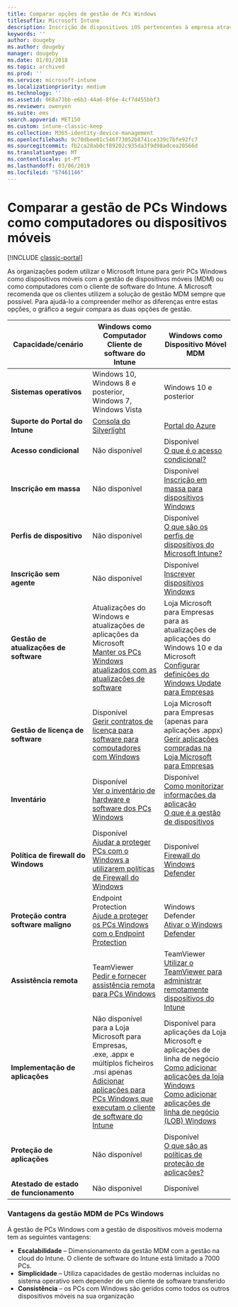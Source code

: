 ```yaml
---
title: Comparar opções de gestão de PCs Windows
titlesuffix: Microsoft Intune
description: Inscrição de dispositivos iOS pertencentes à empresa através do Programa de Registo de Aparelho (DEP) da Apple ou do Apple Configurator.
keywords: ''
author: dougeby
ms.author: dougeby
manager: dougeby
ms.date: 01/01/2018
ms.topic: archived
ms.prod: ''
ms.service: microsoft-intune
ms.localizationpriority: medium
ms.technology: ''
ms.assetid: 068a73bb-e6b3-44a6-8f6e-4cf7d455bbf3
ms.reviewer: owenyen
ms.suite: ems
search.appverid: MET150
ms.custom: intune-classic-keep
ms.collection: M365-identity-device-management
ms.openlocfilehash: 9c70dbee01c546f73052b8741ce339c7bfe92fc7
ms.sourcegitcommit: fb2ca28ab0cf89202c935da3f9d98adcea20566d
ms.translationtype: MT
ms.contentlocale: pt-PT
ms.lasthandoff: 03/06/2019
ms.locfileid: "57461146"
---
```

# <a name="compare-managing-windows-pcs-as-computers-or-mobile-devices"></a>Comparar a gestão de PCs Windows como computadores ou dispositivos móveis

[!INCLUDE [classic-portal](includes/classic-portal.md)]

As organizações podem utilizar o Microsoft Intune para gerir PCs Windows como dispositivos móveis com a gestão de dispositivos móveis (MDM) ou como computadores com o cliente de software do Intune.  A Microsoft recomenda que os clientes utilizem a solução de gestão MDM sempre que possível. Para ajudá-lo a compreender melhor as diferenças entre estas opções, o gráfico a seguir compara as duas opções de gestão.

|**Capacidade/cenário** |**Windows como Computador**<br>Cliente de software do Intune | **Windows como Dispositivo Móvel**<br>MDM |
|--------------|-------------------------------|-------------------------------|
|**Sistemas operativos** |Windows 10, Windows 8 e posterior, Windows 7, Windows Vista | Windows 10 e posterior |
|**Suporte do Portal do Intune** |[Consola do Silverlight](https://manage.microsoft.com)|[Portal do Azure](https://portal.azure.com) |
|**Acesso condicional**|Não disponível|Disponível <br>[O que é o acesso condicional?](conditional-access.md)|
|**Inscrição em massa**|Não disponível|Disponível <br>[Inscrição em massa para dispositivos Windows](windows-bulk-enroll.md)|
|**Perfis de dispositivo**|Não disponível|Disponível <br>[O que são os perfis de dispositivos do Microsoft Intune?](device-profiles.md)|
|**Inscrição sem agente**|Não disponível |Disponível<br>[Inscrever dispositivos Windows](windows-enroll.md)|
|**Gestão de atualizações de software**| Atualizações do Windows e atualizações de aplicações da Microsoft<br>[Manter os PCs Windows atualizados com as atualizações de software](keep-windows-pcs-up-to-date-with-software-updates-in-microsoft-intune.md)|Loja Microsoft para Empresas para as atualizações de aplicações do Windows 10 e da Microsoft<br> [Configurar definições do Windows Update para Empresas](windows-update-for-business-configure.md) |
|**Gestão de licença de software**|Disponível <br>[Gerir contratos de licença para software para computadores com Windows](manage-license-agreements-for-windows-pc-software-in-microsoft-intune.md)|Loja Microsoft para Empresas (apenas para aplicações .appx)<br>[Gerir aplicações compradas na Loja Microsoft para Empresas](windows-store-for-business.md)|
|**Inventário**|Disponível <br>[Ver o inventário de hardware e software dos PCs Windows](view-hardware-and-software-inventory-for-windows-pcs-in-microsoft-intune.md)|Disponível <br>[Como monitorizar informações da aplicação](apps-monitor.md)<br>[O que é a gestão de dispositivos](device-management.md)|
|**Política de firewall do Windows**|Disponível <br>[Ajudar a proteger PCs com o Windows a utilizarem políticas de Firewall do Windows](help-protect-windows-pcs-using-windows-firewall-policies-in-microsoft-intune.md) |Disponível <br>[Firewall do Windows Defender](endpoint-protection-windows-10.md#windows-defender-firewall)|
|**Proteção contra software maligno**|Endpoint Protection<br>[Ajude a proteger os PCs Windows com o Endpoint Protection](help-secure-windows-pcs-with-endpoint-protection-for-microsoft-intune.md)|Windows Defender<br>[Ativar o Windows Defender](advanced-threat-protection.md)|
|**Assistência remota** |TeamViewer<br>[Pedir e fornecer assistência remota para PCs Windows](request-and-provide-remote-assistance-for-windows-pcs-in-microsoft-intune.md)|TeamViewer<br> [Utilizar o TeamViewer para administrar remotamente dispositivos do Intune](device-profile-android-teamviewer.md) |
|**Implementação de aplicações** | Não disponível para a Loja Microsoft para Empresas,<br>.exe, .appx e múltiplos ficheiros .msi apenas<br>[Adicionar aplicações para PCs Windows que executam o cliente de software do Intune](add-apps-for-windows-pcs-in-microsoft-intune.md)|Disponível para aplicações da Loja Microsoft e aplicações de linha de negócio<br>[Como adicionar aplicações da loja Windows](store-apps-windows.md)<br>[Como adicionar aplicações de linha de negócio (LOB) Windows](lob-apps-windows.md)|
|**Proteção de aplicações**|Não disponível|Disponível <br>[O que são as políticas de proteção de aplicações?](app-protection-policy.md)|
|**Atestado de estado de funcionamento**|Não disponível|Disponível|


### <a name="advantages-of-mdm-windows-pc-management"></a>Vantagens da gestão MDM de PCs Windows
A gestão de PCs Windows com a gestão de dispositivos móveis moderna tem as seguintes vantagens:
- **Escalabilidade** – Dimensionamento da gestão MDM com a gestão na cloud do Intune. O cliente de software do Intune está limitado a 7000 PCs.
- **Simplicidade** – Utiliza capacidades de gestão modernas incluídas no sistema operativo sem depender de um cliente de software transferido
- **Consistência** – os PCs com Windows são geridos como todos os outros dispositivos móveis na sua organização<!-- - **Cloud optimization** - -->
